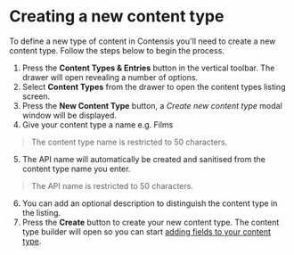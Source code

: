 # Creating a new content type

To define a new type of content in Contensis you'll need to create a new content type. Follow the steps below to begin the process.

1. Press the **Content Types & Entries** button in the vertical toolbar. The drawer will open revealing a number of options.
2. Select **Content Types** from the drawer to open the content types listing screen.
3. Press the **New Content Type** button, a *Create new content type* modal window will be displayed.
4. Give your content type a name e.g. Films
> The content type name is restricted to 50 characters.
5. The API name will automatically be created and sanitised from the content type name you enter.
> The API name is restricted to 50 characters.
6. You can add an optional description to distinguish the content type in the listing.
7. Press the **Create** button to create your new content type. The content type builder will open so you can start [adding fields to your content type](adding-fields-to-a-content-type.md).